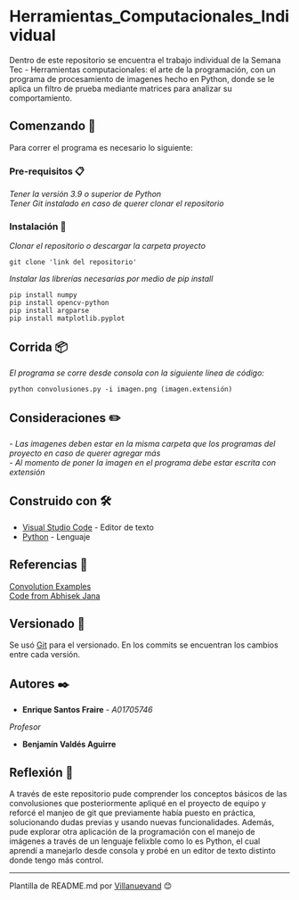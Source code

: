 # Herramientas_Computacionales_Individual

Dentro de este repositorio se encuentra el trabajo individual de la Semana Tec - Herramientas computacionales: el arte de la programación, con un programa de procesamiento de imagenes hecho en Python, donde se le aplica un filtro de prueba mediante matrices para analizar su comportamiento.

## Comenzando 🚀

Para correr el programa es necesario lo siguiente:

### Pre-requisitos 📋

_Tener la versión 3.9 o superior de Python_<br>
_Tener Git instalado en caso de querer clonar el repositorio_

### Instalación 🔧

_Clonar el repositorio o descargar la carpeta proyecto_

```
git clone 'link del repositorio'
```

_Instalar las librerías necesarias por medio de pip install_

```
pip install numpy
pip install opencv-python
pip install argparse
pip install matplotlib.pyplot
```

## Corrida 📦

_El programa se corre desde consola con la siguiente línea de código:_

```
python convolusiones.py -i imagen.png (imagen.extensión)
```

## Consideraciones  :pencil2:

_- Las imagenes deben estar en la misma carpeta que los programas del proyecto en caso de querer agregar más_ <br>
_- Al momento de poner la imagen en el programa debe estar escrita con extensión_

## Construido con 🛠️

* [Visual Studio Code](https://code.visualstudio.com/) - Editor de texto
* [Python](https://www.python.org/) - Lenguaje

## Referencias 📖

[Convolution Examples](https://aishack.in/tutorials/image-convolution-examples/) <br>
[Code from Abhisek Jana](https://github.com/adeveloperdiary/blog/tree/master/Computer_Vision/Sobel_Edge_Detection)

## Versionado 📌

Se usó [Git](https://git-scm.com/) para el versionado. En los commits se encuentran los cambios entre cada versión.

## Autores ✒️

* **Enrique Santos Fraire** - *A01705746*

_Profesor_
* **Benjamín Valdés Aguirre**

## Reflexión 🎁

A través de este repositorio pude comprender los conceptos básicos de las convolusiones que posteriormente apliqué en el proyecto de equipo y reforcé el manjeo de git que previamente había puesto en práctica, solucionando dudas previas y usando nuevas funcionalidades. Además, pude explorar otra aplicación de la programación con el manejo de imágenes a través de un lenguaje felixble como lo es Python, el cual aprendí a manejarlo desde consola y probé en un editor de texto distinto donde tengo más control.


---
Plantilla de README.md por [Villanuevand](https://github.com/Villanuevand) 😊
